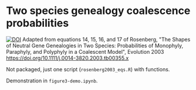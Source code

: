 # Two species genealogy coalescence probabilities
[![DOI](https://zenodo.org/badge/304781332.svg)](https://zenodo.org/badge/latestdoi/304781332)
Adapted from equations 14, 15, 16, and 17 of Rosenberg, "The Shapes of Neutral Gene Genealogies in Two Species: Probabilities of Monophyly, Paraphyly, and Polyphyly in a Coalescent Model", Evolution 2003 https://doi.org/10.1111/j.0014-3820.2003.tb00355.x

Not packaged, just one script (`rosenberg2003_eqs.R`) with functions.

Demonstration in `figure3-demo.ipynb`.
